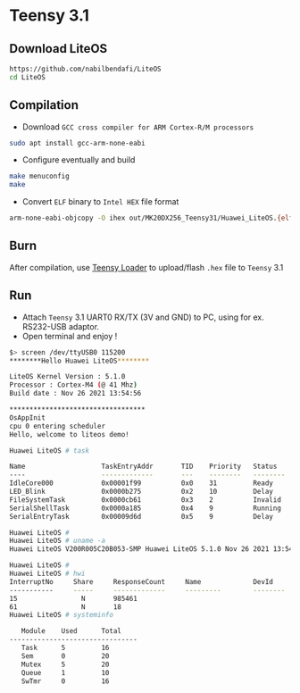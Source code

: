 # Teensy 3.1

## Download LiteOS

```bash
https://github.com/nabilbendafi/LiteOS
cd LiteOS
```

## Compilation

  - Download `GCC cross compiler for ARM Cortex-R/M processors`
```bash
sudo apt install gcc-arm-none-eabi
```
  - Configure eventually and build
```bash
make menuconfig
make
```
  - Convert `ELF` binary to `Intel HEX` file format
```bash
arm-none-eabi-objcopy -O ihex out/MK20DX256_Teensy31/Huawei_LiteOS.{elf,hex}
```

## Burn 

After compilation, use [Teensy Loader](https://www.pjrc.com/teensy/loader.html) to upload/flash `.hex` file to `Teensy` 3.1

## Run

  - Attach `Teensy` 3.1 UART0 RX/TX (3V and GND) to PC, using for ex. RS232-USB adaptor.
  - Open terminal and enjoy !
```bash
$> screen /dev/ttyUSB0 115200
********Hello Huawei LiteOS********

LiteOS Kernel Version : 5.1.0
Processor : Cortex-M4 (@ 41 Mhz)
Build date : Nov 26 2021 13:54:56

**********************************
OsAppInit
cpu 0 entering scheduler
Hello, welcome to liteos demo!

Huawei LiteOS # task

Name                   TaskEntryAddr       TID    Priority   Status       StackSize    WaterLine      StackPoint   TopOfStack   SemID        EventMask   MEMUSE
----                   -------------       ---    --------   --------     ---------    ----------     ----------   ----------   ----------   ---------   ------
IdleCore000            0x00001f99          0x0    31         Ready        0x800        0x80           0x1fffd844   0x1fffd0b0   0xffffffff   0x0         0
LED_Blink              0x0000b275          0x2    10         Delay        0x600        0xc4           0x1fffe44c   0x1fffded0   0xffffffff   0x0         0
FileSystemTask         0x0000cb61          0x3    2          Invalid      0x800        0xbc           0x1fffec9c   0x1fffe4e0   0xffffffff   0x0         2168
SerialShellTask        0x0000a185          0x4    9          Running      0x1000       0x56c          0x20000914   0x1ffffa00   0xffffffff   0xfff       2356
SerialEntryTask        0x00009d6d          0x5    9          Delay        0x600        0x494          0x20000f64   0x20000a10   0xffffffff   0x0         32

Huawei LiteOS #
Huawei LiteOS # uname -a
Huawei LiteOS V200R005C20B053-SMP Huawei LiteOS 5.1.0 Nov 26 2021 13:54:58

Huawei LiteOS #
Huawei LiteOS # hwi
InterruptNo     Share     ResponseCount     Name             DevId
-----------     -----     -------------     ---------        --------
15                N       985461    
61                N       18        
Huawei LiteOS # systeminfo

   Module    Used      Total
--------------------------------
   Task      5         16
   Sem       0         20
   Mutex     5         20
   Queue     1         10
   SwTmr     0         16
```
